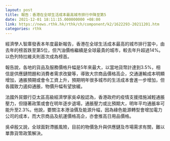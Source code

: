 ```yaml
---
layout: post
title: 報告：香港在全球生活成本最高城市排行中降至第5
date: 2021-12-01 18:11:15.000000000 +08:00
link: https://news.rthk.hk/rthk/ch/component/k2/1622293-20211201.htm
categories: rthk
---
```


經濟學人智庫發表本年度最新報告，香港在全球生活成本最高的城市排行當中，由去年的榜首跌至第5位，但汽油價格繼續是全球最貴的城市，較去年升超過14%。以色列特拉維夫則首次成為榜首。

報告說，各地的貨品及服務價格升幅是5年來最大，以當地貨幣計達到3.5%，相信是供應鏈問題和消費者需求改變等，導致大宗商品價格高企，交通運輸成本明顯增加，通脹預期或會令工資上升，預期明年很多城市的生活成本會進一步增加，但各國致力遏抑通脹，物價升幅有望放緩。

法國外貿銀行亞太區高級經濟學家吳卓殷認為，香港政府的疫情支援措施減輕通脹壓力，但隨著政策或會在明年逐步退場，通脹壓力或比預期大，明年平均通脹率可能升至2.3%。他說，要關注本港油價及能源升幅，因為綠色能源轉型會增加電力公司的成本，而大宗商品及航運價格高企，亦會推高日用品價格。

吳卓殷又說，全球面對滯脹風險，目前的物價急升與供應鏈及市場需求有關，難以單靠貨幣政策解決。
